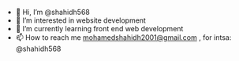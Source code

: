 - 👋 Hi, I’m @shahidh568
- 👀 I’m interested in website development
- 🌱 I’m currently learning front end web development
- 📫 How to reach me mohamedshahidh2001@gmail.com , for intsa: @shahidh568

<!---
shahidh568/shahidh568 is a ✨ special ✨ repository because its `README.md` (this file) appears on your GitHub profile.
You can click the Preview link to take a look at your changes.
--->
